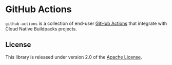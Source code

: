 # GitHub Actions
`github-actions` is a collection of end-user [GitHub Actions][gha] that integrate with Cloud Native Buildpacks projects.

[gha]: https://docs.github.com/en/free-pro-team@latest/actions

## License
This library is released under version 2.0 of the [Apache License][a].

[a]: https://www.apache.org/licenses/LICENSE-2.0

